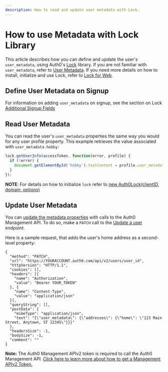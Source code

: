 ```yaml
---
description: How to read and update user metadata with Lock.
---
```


# How to use Metadata with Lock Library

This article describes how you can define and update the user's `user_metadata`, using Auth0's [Lock](/libraries/lock) library. If you are not familiar with `user_metadata`, refer to [User Metadata](/metadata). If you need more details on how to install, initialize and use Lock, refer to [Lock for Web](/libraries/lock).

## Define User Metadata on Signup

For information on adding `user_metadata` on signup, see the section on Lock [Additional Signup Fields](/libraries/lock/v10/customization#additionalsignupfields-array-)

## Read User Metadata

You can read the user's `user_metadata` properties the same way you would for any user profile property. This example retrieves the value associated with `user_metadata.hobby`:

```js
lock.getUserInfo(accessToken, function(error, profile) {
  if (!error) {
    document.getElementById('hobby').textContent = profile.user_metadata.hobby;
  }
});
```

**NOTE**: For details on how to initialize `lock` refer to [new Auth0Lock(clientID, domain, options)](https://github.com/auth0/lock#new-auth0lockclientid-domain-options)

## Update User Metadata

You can [update the metadata properties](/metadata/apiv2#update-user-metadata) with calls to the Auth0 Management API. To do so, make a `PATCH` call to the [Update a user](/api/management/v2#!/Users/patch_users_by_id) endpoint.


Here is a sample request, that adds the user's home address as a second-level property:

```har
{
  "method": "PATCH",
  "url": "https://YOURACCOUNT.auth0.com/api/v2/users/user_id",
  "httpVersion": "HTTP/1.1",
  "cookies": [],
  "headers": [{
    "name": "Authorization",
    "value": "Bearer YOUR_TOKEN"
  }, {
    "name": "Content-Type",
    "value": "application/json"
  }],
  "queryString": [],
  "postData": {
    "mimeType": "application/json",
    "text": "{\"user_metadata\": {\"addresses\": {\"home\": \"123 Main Street, Anytown, ST 12345\"}}}"
  },
  "headersSize": -1,
  "bodySize": -1,
  "comment": ""
}
```

**Note:** The Auth0 Management APIv2 token is required to call the Auth0 Management API. [Click here to learn more about how to get a Management APIv2 Token.](/api/management/v2/tokens)
